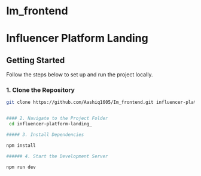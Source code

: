 # Im_frontend
# Influencer Platform Landing

## Getting Started

Follow the steps below to set up and run the project locally.

### 1. Clone the Repository
```bash
git clone https://github.com/Aashiq1605/Im_frontend.git influencer-platform-landing_


#### 2. Navigate to the Project Folder
 cd influencer-platform-landing_

##### 3. Install Dependencies

npm install

###### 4. Start the Development Server

npm run dev

